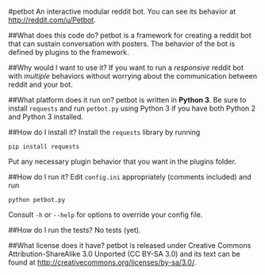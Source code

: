 #petbot
An interactive modular reddit bot. You can see its behavior at http://reddit.com/u/Petbot.

##What does this code do?
petbot is a framework for creating a reddit bot that can sustain conversation with posters. The behavior of the bot is defined by plugins to the framework.

##Why would I want to use it?
If you want to run a *responsive* reddit bot with *multiple* behaviors without worrying about the communication between reddit and your bot.

##What platform does it run on?
petbot is written in **Python 3**. Be sure to install `requests` and run `petbot.py` using Python 3 if you have both Python 2 and Python 3 installed.

##How do I install it?
Install the `requests` library by running

    pip install requests

Put any necessary plugin behavior that you want in the plugins folder.

##How do I run it?
Edit `config.ini` appropriately (comments included) and run

    python petbot.py

Consult `-h` or `--help` for options to override your config file.

##How do I run the tests?
No tests (yet).

##What license does it have?
petbot is released under Creative Commons Attribution-ShareAlike 3.0 Unported (CC BY-SA 3.0) and its text can be found at http://creativecommons.org/licenses/by-sa/3.0/.